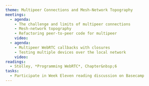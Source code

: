 ```yaml
---
theme: Multipeer Connections and Mesh-Network Topography
meetings:
  - agenda:
    - The challenge and limits of multipeer connections
    - Mesh-network topography
    - Refactoring peer-to-peer code for multipeer
    video:
  - agenda:
    - Multipeer WebRTC callbacks with closures
    - Testing multiple devices over the local network
    video:
readings:
  - Stolley, *Programming WebRTC*, Chapter&nbsp;6
tasks:
  - Participate in Week Eleven reading discussion on Basecamp
---
```


<!--
---
theme: Network Monitoring and Performance; Enhanced Media Streaming
meetings:
  - agenda:
      - Monitoring network load and conditions
      - Browser features and the developer console
      - >
        [`RTCPeerConnection.getStats()`](https://developer.mozilla.org/en-US/docs/Web/API/RTCPeerConnection/getStats)
      - >
        [The `RTCStatsReport` Object](https://developer.mozilla.org/en-US/docs/Web/API/RTCStatsReport)
    video:
  - agenda:
      - Determining available devices
      - The [MediaDevices](https://developer.mozilla.org/en-US/docs/Web/API/MediaDevices) Web API
      - "`enumerateDevices()` and [Device IDs](https://developer.mozilla.org/en-US/docs/Web/API/MediaDeviceInfo/deviceId)"
      - Exploring device capabilities and the `getSupportedConstraints()` method
      - >
        The [MediaCapabilitiesInfo](https://developer.mozilla.org/en-US/docs/Web/API/MediaCapabilitiesInfo) API
      - The [Media Capture and Streams](https://www.w3.org/TR/mediacapture-streams/) specification
      - "Inspecting stream objects: `MediaStreamTrack`"
    video:
readings:
  - Stolley, *Programming WebRTC*, Chapter&nbsp;8
  - MDN, [`RTCPeerConnection.getStats()`](https://developer.mozilla.org/en-US/docs/Web/API/RTCPeerConnection/getStats)
  - (Browse) W3C, [Identifiers for WebRTC’s Statistics API](https://www.w3.org/TR/webrtc-stats/)
  - MDN, [Capabilities, constraints, and settings](https://developer.mozilla.org/en-US/docs/Web/API/Media_Streams_API/Constraints)
  - MDN, [Media Capture and Streams API (Media Stream)](https://developer.mozilla.org/en-US/docs/Web/API/Media_Streams_API)
tasks:
  - Participate in Week Eleven reading discussion on Basecamp
---
-->
